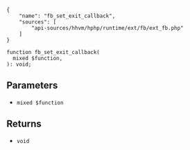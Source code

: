 ``` yamlmeta
{
    "name": "fb_set_exit_callback",
    "sources": [
        "api-sources/hhvm/hphp/runtime/ext/fb/ext_fb.php"
    ]
}
```




``` Hack
function fb_set_exit_callback(
  mixed $function,
): void;
```




## Parameters




+ ` mixed $function `




## Returns




* ` void `
<!-- HHAPIDOC -->
